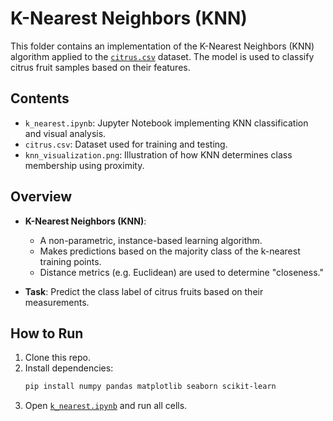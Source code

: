 # K-Nearest Neighbors (KNN)

This folder contains an implementation of the K-Nearest Neighbors (KNN) algorithm applied to the [`citrus.csv`](https://www.kaggle.com/datasets/joshmcadams/oranges-vs-grapefruit) dataset. The model is used to classify citrus fruit samples based on their features.

## Contents

- `k_nearest.ipynb`: Jupyter Notebook implementing KNN classification and visual analysis.
- `citrus.csv`: Dataset used for training and testing.
- `knn_visualization.png`: Illustration of how KNN determines class membership using proximity.

## Overview

- **K-Nearest Neighbors (KNN)**:
  - A non-parametric, instance-based learning algorithm.
  - Makes predictions based on the majority class of the k-nearest training points.
  - Distance metrics (e.g. Euclidean) are used to determine "closeness."

- **Task**: Predict the class label of citrus fruits based on their measurements.

## How to Run

1. Clone this repo.
2. Install dependencies:
   ```bash
   pip install numpy pandas matplotlib seaborn scikit-learn
3. Open [`k_nearest.ipynb`](./k_nearest.ipynb) and run all cells.